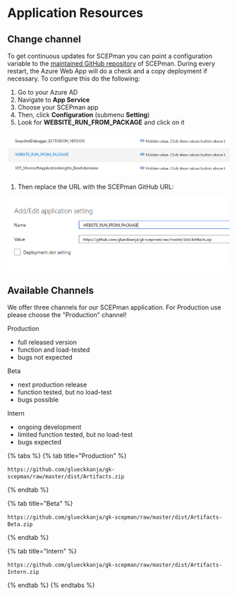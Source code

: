 # Application Resources

## Change channel

To get continuous updates for SCEPman you can point a configuration variable to the [maintained GitHub repository](https://github.com/glueckkanja/gk-scepman) of SCEPman. During every restart, the Azure Web App will do a check and a copy deployment if necessary. To configure this do the following:

1. Go to your Azure AD
2. Navigate to **App Service**
3. Choose your SCEPman app
4. Then, click **Configuration** \(submenu **Setting**\)
5. Look for **WEBSITE\_RUN\_FROM\_PACKAGE** and click on it

![](../../../.gitbook/assets/scepman_optional2%20%281%29%20%281%29.png)

1. Then replace the URL with the SCEPman GitHub URL:

![](../../../.gitbook/assets/scepman_optional3%20%281%29%20%281%29.png)

## Available Channels

We offer three channels for our SCEPman application. For Production use please choose the "Production" channel!  
  
Production  
- full released version  
- function and load-tested  
- bugs not expected  
  
Beta  
- next production release  
- function tested, but no load-test  
- bugs possible  
  
Intern  
- ongoing development  
- limited function tested, but no load-test  
- bugs expected

{% tabs %}
{% tab title="Production" %}
```text
https://github.com/glueckkanja/gk-scepman/raw/master/dist/Artifacts.zip
```
{% endtab %}

{% tab title="Beta" %}
```
https://github.com/glueckkanja/gk-scepman/raw/master/dist/Artifacts-Beta.zip
```
{% endtab %}

{% tab title="Intern" %}
```
https://github.com/glueckkanja/gk-scepman/raw/master/dist/Artifacts-Intern.zip
```
{% endtab %}
{% endtabs %}



